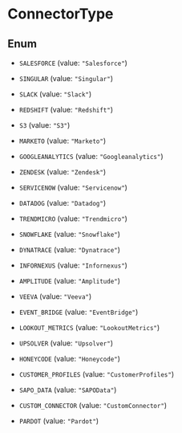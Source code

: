 

# ConnectorType

## Enum


* `SALESFORCE` (value: `"Salesforce"`)

* `SINGULAR` (value: `"Singular"`)

* `SLACK` (value: `"Slack"`)

* `REDSHIFT` (value: `"Redshift"`)

* `S3` (value: `"S3"`)

* `MARKETO` (value: `"Marketo"`)

* `GOOGLEANALYTICS` (value: `"Googleanalytics"`)

* `ZENDESK` (value: `"Zendesk"`)

* `SERVICENOW` (value: `"Servicenow"`)

* `DATADOG` (value: `"Datadog"`)

* `TRENDMICRO` (value: `"Trendmicro"`)

* `SNOWFLAKE` (value: `"Snowflake"`)

* `DYNATRACE` (value: `"Dynatrace"`)

* `INFORNEXUS` (value: `"Infornexus"`)

* `AMPLITUDE` (value: `"Amplitude"`)

* `VEEVA` (value: `"Veeva"`)

* `EVENT_BRIDGE` (value: `"EventBridge"`)

* `LOOKOUT_METRICS` (value: `"LookoutMetrics"`)

* `UPSOLVER` (value: `"Upsolver"`)

* `HONEYCODE` (value: `"Honeycode"`)

* `CUSTOMER_PROFILES` (value: `"CustomerProfiles"`)

* `SAPO_DATA` (value: `"SAPOData"`)

* `CUSTOM_CONNECTOR` (value: `"CustomConnector"`)

* `PARDOT` (value: `"Pardot"`)



